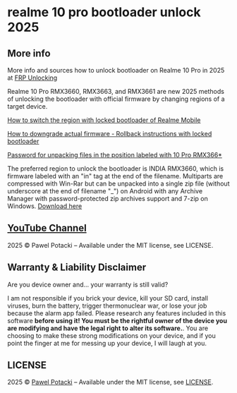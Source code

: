 # realme 10 pro bootloader unlock 2025

## More info

More info and sources how to unlock bootloader on Realme 10 Pro in 2025 at [FRP Unlocking](https://frpunlocking.com)

Realme 10 Pro RMX3660, RMX3663, and RMX3661 are new 2025 methods of unlocking the bootloader with official firmware by changing regions of a target device.

[How to switch the region with locked bootloader of Realme Mobile](https://frpunlocking.com/change-the-region-of-a-realme-device-with-locked-bootloader/)

[How to downgrade actual firmware - Rollback instructions with locked bootloader](https://frpunlocking.com/rollback-realme-phone-via-rollback-package/)

[Password for unpacking files in the position labeled with 10 Pro RMX366*](https://frpunlocking.com/diy-unlock/realme-bootloader-unlock/)

The preferred region to unlock the bootloader is INDIA RMX3660, which is firmware labeled with an "in" tag at the end of the filename.  Multiparts are compressed with Win-Rar but can be unpacked into a single zip file (without underscore at the end of filename "_") on Android with any Archive Manager with password-protected zip archives support and 7-zip on Windows. [Download here](https://github.com/frpunlocking-com/r10pro/releases/tag/1.0-BL-2025)

## [YouTube Channel](https://www.youtube.com/@FRPUnlocking_com)

2025 © Pawel Potacki – Available under the MIT license, see LICENSE.

## Warranty & Liability Disclaimer

Are you device owner and... your warranty is still valid?

I am not responsible if you brick your device, kill your SD card, install viruses, burn the battery, trigger thermonuclear war, or lose your job because the alarm app failed. Please research any features included in this software **before using it! You must be the rightful owner of the device you are modifying and have the legal right to alter its software.**. You are choosing to make these strong modifications on your device, and if you point the finger at me for messing up your device, I will laugh at you.

## LICENSE

2025 &copy; [Pawel Potacki](https://potacki.com) &ndash; Available under the MIT license, see [LICENSE](LICENSE).


